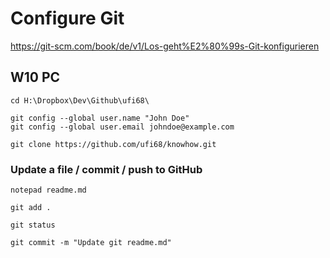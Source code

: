 # Configure Git 
https://git-scm.com/book/de/v1/Los-geht%E2%80%99s-Git-konfigurieren

## W10 PC 
```
cd H:\Dropbox\Dev\Github\ufi68\
```

``` 
git config --global user.name "John Doe"
git config --global user.email johndoe@example.com
```

```
git clone https://github.com/ufi68/knowhow.git
```

### Update a file / commit / push to GitHub


```
notepad readme.md

git add .

git status

git commit -m "Update git readme.md"
```










